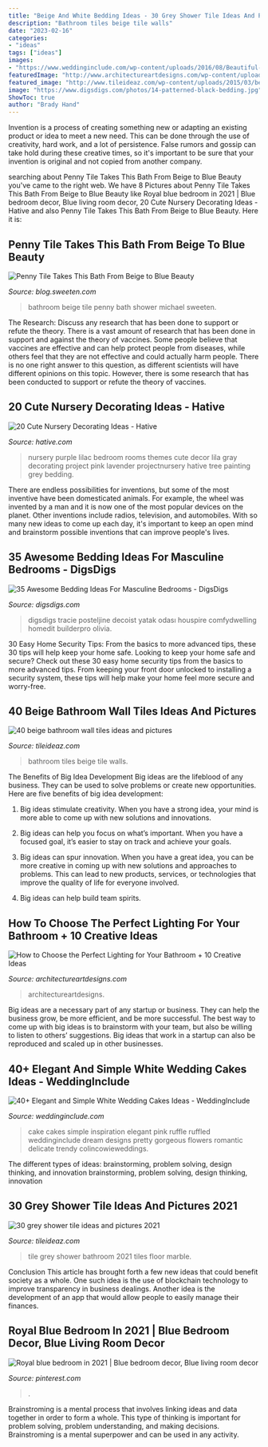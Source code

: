 ```yaml
---
title: "Beige And White Bedding Ideas - 30 Grey Shower Tile Ideas And Pictures 2021"
description: "Bathroom tiles beige tile walls"
date: "2023-02-16"
categories:
- "ideas"
tags: ["ideas"]
images:
- "https://www.weddinginclude.com/wp-content/uploads/2016/08/Beautiful-all-white-wedding-cake.jpg"
featuredImage: "http://www.architectureartdesigns.com/wp-content/uploads/2019/09/bathroom-lighting-3.jpg"
featured_image: "http://www.tileideaz.com/wp-content/uploads/2015/03/beige_bathroom_wall_tiles_16.jpg"
image: "https://www.digsdigs.com/photos/14-patterned-black-bedding.jpg"
ShowToc: true
author: "Brady Hand"
---
```



Invention is a process of creating something new or adapting an existing product or idea to meet a new need. This can be done through the use of creativity, hard work, and a lot of persistence. False rumors and gossip can take hold during these creative times, so it's important to be sure that your invention is original and not copied from another company.

	

		
searching about Penny Tile Takes This Bath From Beige to Blue Beauty you've came to the right web. We have 8 Pictures about Penny Tile Takes This Bath From Beige to Blue Beauty like Royal blue bedroom in 2021 | Blue bedroom decor, Blue living room decor, 20 Cute Nursery Decorating Ideas - Hative and also Penny Tile Takes This Bath From Beige to Blue Beauty. Here it is:
		
    
## Penny Tile Takes This Bath From Beige To Blue Beauty

<img loading=lazy src="http://blog.sweeten.com/wp-content/uploads/2017/03/SWEETEN_Michael_Bathroom-01-723x1085.jpg" onerror="this.onerror=null;this.src='https://tse3.mm.bing.net/th?id=OIP.eFRhtSiJwqNEnHzdeFlp6AHaLH&amp;pid=15.1';" alt="Penny Tile Takes This Bath From Beige to Blue Beauty">

_Source: blog.sweeten.com_

>bathroom beige tile penny bath shower michael sweeten. 

	

The Research: Discuss any research that has been done to support or refute the theory.
There is a vast amount of research that has been done in support and against the theory of vaccines. Some people believe that vaccines are effective and can help protect people from diseases, while others feel that they are not effective and could actually harm people. There is no one right answer to this question, as different scientists will have different opinions on this topic. However, there is some research that has been conducted to support or refute the theory of vaccines.

    
## 20 Cute Nursery Decorating Ideas - Hative

<img loading=lazy src="https://hative.com/wp-content/uploads/2014/07/nursery-decorating-ideas/18-purple-baby-girl-nursery.jpg" onerror="this.onerror=null;this.src='https://tse1.mm.bing.net/th?id=OIP.7wVQd9AMfRaPOUdGfIofqAHaJ4&amp;pid=15.1';" alt="20 Cute Nursery Decorating Ideas - Hative">

_Source: hative.com_

>nursery purple lilac bedroom rooms themes cute decor lila gray decorating project pink lavender projectnursery hative tree painting grey bedding. 

	

There are endless possibilities for inventions, but some of the most inventive have been domesticated animals. For example, the wheel was invented by a man and it is now one of the most popular devices on the planet. Other inventions include radios, television, and automobiles. With so many new ideas to come up each day, it's important to keep an open mind and brainstorm possible inventions that can improve people's lives.

    
## 35 Awesome Bedding Ideas For Masculine Bedrooms - DigsDigs

<img loading=lazy src="https://www.digsdigs.com/photos/14-patterned-black-bedding.jpg" onerror="this.onerror=null;this.src='https://tse2.mm.bing.net/th?id=OIP.eOw5QlelOJoARiBuTtsh4AHaKC&amp;pid=15.1';" alt="35 Awesome Bedding Ideas For Masculine Bedrooms - DigsDigs">

_Source: digsdigs.com_

>digsdigs tracie posteljine decoist yatak odası houspire comfydwelling homedit builderpro olivia. 

	

30 Easy Home Security Tips: From the basics to more advanced tips, these 30 tips will help keep your home safe.
Looking to keep your home safe and secure? Check out these 30 easy home security tips from the basics to more advanced tips. From keeping your front door unlocked to installing a security system, these tips will help make your home feel more secure and worry-free.

    
## 40 Beige Bathroom Wall Tiles Ideas And Pictures

<img loading=lazy src="http://www.tileideaz.com/wp-content/uploads/2015/03/beige_bathroom_wall_tiles_16.jpg" onerror="this.onerror=null;this.src='https://tse2.mm.bing.net/th?id=OIP.dv55BwCgcRb-Vl8jz2aLCgHaJ4&amp;pid=15.1';" alt="40 beige bathroom wall tiles ideas and pictures">

_Source: tileideaz.com_

>bathroom tiles beige tile walls. 

	

The Benefits of Big Idea Development
Big ideas are the lifeblood of any business. They can be used to solve problems or create new opportunities. Here are five benefits of big idea development:
1. Big ideas stimulate creativity. When you have a strong idea, your mind is more able to come up with new solutions and innovations.

2. Big ideas can help you focus on what’s important. When you have a focused goal, it’s easier to stay on track and achieve your goals.

3. Big ideas can spur innovation. When you have a great idea, you can be more creative in coming up with new solutions and approaches to problems. This can lead to new products, services, or technologies that improve the quality of life for everyone involved.

4. Big ideas can help build team spirits.

    
## How To Choose The Perfect Lighting For Your Bathroom + 10 Creative Ideas

<img loading=lazy src="http://www.architectureartdesigns.com/wp-content/uploads/2019/09/bathroom-lighting-3.jpg" onerror="this.onerror=null;this.src='https://tse4.mm.bing.net/th?id=OIP.bPbplHuw1FP4TvWUYIlN5QHaNL&amp;pid=15.1';" alt="How to Choose the Perfect Lighting for Your Bathroom + 10 Creative Ideas">

_Source: architectureartdesigns.com_

>architectureartdesigns. 

	

Big ideas are a necessary part of any startup or business. They can help the business grow, be more efficient, and be more successful. The best way to come up with big ideas is to brainstorm with your team, but also be willing to listen to others’ suggestions. Big ideas that work in a startup can also be reproduced and scaled up in other businesses.

    
## 40+ Elegant And Simple White Wedding Cakes Ideas - WeddingInclude

<img loading=lazy src="https://www.weddinginclude.com/wp-content/uploads/2016/08/Beautiful-all-white-wedding-cake.jpg" onerror="this.onerror=null;this.src='https://tse1.mm.bing.net/th?id=OIP.2iahQAWx6v2bT-TKpSaO-QHaLH&amp;pid=15.1';" alt="40+ Elegant and Simple White Wedding Cakes Ideas - WeddingInclude">

_Source: weddinginclude.com_

>cake cakes simple inspiration elegant pink ruffle ruffled weddinginclude dream designs pretty gorgeous flowers romantic delicate trendy colincowieweddings. 

	

The different types of ideas: brainstorming, problem solving, design thinking, and innovation
brainstorming, problem solving, design thinking, innovation

    
## 30 Grey Shower Tile Ideas And Pictures 2021

<img loading=lazy src="https://www.tileideaz.com/wp-content/uploads/2015/08/1817.jpg" onerror="this.onerror=null;this.src='https://tse4.mm.bing.net/th?id=OIP.y7NCK9oLEy7LP6d8CMWudQHaLH&amp;pid=15.1';" alt="30 grey shower tile ideas and pictures 2021">

_Source: tileideaz.com_

>tile grey shower bathroom 2021 tiles floor marble. 

	

Conclusion
This article has brought forth a few new ideas that could benefit society as a whole. One such idea is the use of blockchain technology to improve transparency in business dealings. Another idea is the development of an app that would allow people to easily manage their finances.

    
## Royal Blue Bedroom In 2021 | Blue Bedroom Decor, Blue Living Room Decor

<img loading=lazy src="https://i.pinimg.com/736x/1e/e4/c9/1ee4c98e542f88d67d74cb582fa78e8b.jpg" onerror="this.onerror=null;this.src='https://tse1.mm.bing.net/th?id=OIP.hBSuNlmSZD3pDtWD3oLTxAHaJ3&amp;pid=15.1';" alt="Royal blue bedroom in 2021 | Blue bedroom decor, Blue living room decor">

_Source: pinterest.com_

>. 

	

Brainstroming is a mental process that involves linking ideas and data together in order to form a whole. This type of thinking is important for problem solving, problem understanding, and making decisions. Brainstroming is a mental superpower and can be used in any activity.

